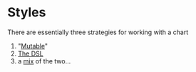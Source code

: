 # Styles

There are essentially three strategies for working with a chart

1. "[Mutable](mutable.md)"
2. [The DSL](typesafe.md)
3. a [mix](mixed.md) of the two... 